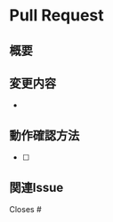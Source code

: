 # Pull Request

## 概要
<!-- この変更の概要を簡潔に記述してください -->

## 変更内容
<!-- 具体的な変更内容をリスト形式で記載してください -->
- 

## 動作確認方法
<!-- この変更を確認するためのステップを記載してください -->
- [ ] 

## 関連Issue
<!-- 関連するIssue番号があれば記載してください -->
Closes #